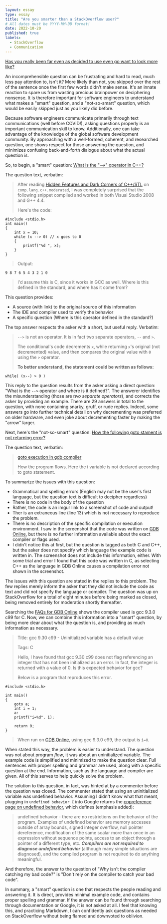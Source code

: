 ```yaml
---
layout: essay
type: essay
title: "Are you smarter than a StackOverflow user?"
# All dates must be YYYY-MM-DD format!
date: 2022-10-20
published: true
labels:
  - StackOverflow
  - Communication
---
```


[Has you really been far even as decided to use even go want to look more like?](https://www.youtube.com/watch?v=wqTpHhaKtL8)

An incomprehensible question can be frustrating and hard to read, much less pay attention to, isn't it? More likely than not, you skipped over the rest of the sentence once the first few words didn't make sense. It's an innate reaction to spare us from wasting precious brainpower on deciphering nonsense. It is therefore important for software engineers to understand what makes a "smart" question, and a "not-so-smart" question, which would be easily skipped just as you likely did before.

Because software engineers communicate primarily through text communications (well before COVID!), asking questions properly is an important communication skill to know. Additionally, one can take advantage of the knowledge of the global software development community. By approaching with a well-formed, coherent, and researched question, one shows respect for those answering the question, and minimizes confusing back-and-forth dialogue about what the actual question is.

So, to begin, a "smart" question: [What is the "-->" operator in C++?](https://stackoverflow.com/questions/1642028/what-is-the-operator-in-c)

The question text, verbatim:

>After reading [Hidden Features and Dark Corners of C++/STL](http://groups.google.com/group/comp.lang.c++.moderated/msg/33f173780d58dd20) on `comp.lang.c++.moderated`, I was completely surprised that the following snippet compiled and worked in both Visual Studio 2008 and G++ 4.4.
>
>Here's the code:
```
#include <stdio.h>
int main()
{
    int x = 10;
    while (x --> 0) // x goes to 0
    {
        printf("%d ", x);
    }
}
```

>Output:

```
9 8 7 6 5 4 3 2 1 0
```

>I'd assume this is C, since it works in GCC as well. Where is this defined in the standard, and where has it come from?

This question provides:
- A source (with link) to the original source of this information
- The IDE and compiler used to verify the behavior
- A specific question (Where is this operator defined in the standard?)

The top answer respects the asker with a short, but useful reply. Verbatim:
>`-->` is not an operator. It is in fact two separate operators, `--` and `>`.
>
>The conditional's code decrements `x`, while returning `x`'s original (not decremented) value, and then compares the original value with `0` using the `>` operator.
>
>**To better understand, the statement could be written as follows:**

```
while( (x--) > 0 )
```

This reply to the question results from the asker asking a direct question: "What is the `-->` operator and where is it defined?". The answerer identifies the misunderstanding (those are *two separate operators*), and corrects the asker by providing an example. There are 29 answers in total to the question, with none containing snarky, gruff, or rude replies. Indeed, some answers go into further technical detail on why decrementing was preferred on older hardware, and even joke about decrementing faster by making the "arrow" larger.

Next, here's the "not-so-smart" question: [How the following goto stament is not returning error?](https://stackoverflow.com/questions/75190915/how-the-following-goto-stament-is-not-returning-error)

The question text, verbatim:

>[goto execution in gdb compiler](https://i.stack.imgur.com/MugrX.png)
>
>How the program flows. Here the i variable is not declared according to goto statement.

To summarize the issues with this question:
- Grammatical and spelling errors (English may not be the user's first language, but the question text is difficult to decipher regardless)
- There is no code in the body of the question
- Rather, the code is an imgur link to a screenshot of code and output!
- Ther is an extraneous line (line 13) which is not necessary to reproduce the problem.
- There is no description of the specific compilation or execution environment. I saw in the screenshot that the code was written on [GDB Online](https://www.onlinegdb.com/), but there is no further information available about the exact compiler or flags used. 
- I didn't notice this at first, but the question is tagged as both C and C++, but the asker does not specify which language the example code is written in. The screenshot does not include this information, either. With some trial and error I found that this code was written in C, as selecting C++ as the language in GDB Online causes a compilation error not shown in the screenshot.

The issues with this question are stated in the replies to this problem. The few replies merely inform the asker that they did not include the code as text and did not specify the language or compiler. The question was up on StackOverflow for a total of eight minutes before being marked as closed, being removed entirely for moderation shortly thereafter.

Searching the [FAQs for GDB Online](https://www.onlinegdb.com/faq) shows the compiler used is gcc 9.3.0 c99 for C.
Now, we can combine this information into a "smart" question, by being more clear about what the question is, and providing as much information as necessary.

>Title: gcc 9.30 c99 - Uninitialized variable has a default value
>
>Tags: C
>
>Hello, I have found that gcc 9.30 c99 does not flag referencing an integer that has not been initialized as an error. In fact, the integer is returned with a value of 0. Is this expected behavior for gcc?
>
>Below is a program that reproduces this error. 

```
#include <stdio.h>

int main()
{
    goto a;
    int i = 1;
    a:
    printf("i=%d", i);

    return 0;
}
```

>When run on [GDB Online](https://www.onlinegdb.com/), using gcc 9.3.0 c99, the output is `i=0`.

When stated this way, the problem is easier to understand. The question was not about program *flow*, it was about an uninitialized variable. The example code is simplified and minimized to make the question clear. Full sentences with proper spelling and grammar are used, along with a specific question at the end. Information, such as the language and compiler are given. All of this serves to help quickly solve the problem.

The solution to this question, in fact, was hinted at by a commenter before the question was closed. The commenter stated that using an uninitialized variable was undefined behavior. Assuming I didn't know what that meant, plugging in `undefined behavior C` into Google returns the [cppreference page on undefined behavior](https://en.cppreference.com/w/c/language/behavior), which defines (emphasis added):

>undefined behavior - there are no restrictions on the behavior of the program. Examples of undefined behavior are memory accesses outside of array bounds, signed integer overflow, null pointer dereference, modification of the same scalar more than once in an expression without sequence points, access to an object through a pointer of a different type, etc. ***Compilers are not required to diagnose undefined behavior*** (although many simple situations are diagnosed), and the compiled program is not required to do anything meaningful.

And therefore, the answer to the question of "Why isn't the compiler catching my bad code?" is "Don't rely on the compiler to catch your bad code".

In summary, a "smart" question is one that respects the people reading and answering it. It is direct, provides minimal example code, and contains proper spelling and grammar. If the answer can be found through searching through documentation or Google, it is not asked at all. I feel that knowing this, and practicing Markdown, I can confidently ask questions as needed on StackOverflow without being flamed and downvoted to oblivion. 
